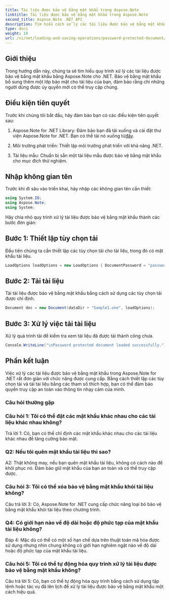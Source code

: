```yaml
---
title: Tài liệu được bảo vệ bằng mật khẩu trong Aspose.Note
linktitle: Tài liệu được bảo vệ bằng mật khẩu trong Aspose.Note
second_title: Aspose.Note .NET API
description: Tìm hiểu cách xử lý các tài liệu được bảo vệ bằng mật khẩu bằng Aspose.Note for .NET. Bảo mật thông tin nhạy cảm của bạn một cách dễ dàng.
type: docs
weight: 18
url: /vi/net/loading-and-saving-operations/password-protected-document/
---
```

## Giới thiệu

Trong hướng dẫn này, chúng ta sẽ tìm hiểu quy trình xử lý các tài liệu được bảo vệ bằng mật khẩu bằng Aspose.Note cho .NET. Bảo vệ bằng mật khẩu bổ sung thêm một lớp bảo mật cho tài liệu của bạn, đảm bảo rằng chỉ những người dùng được ủy quyền mới có thể truy cập chúng.

## Điều kiện tiên quyết

Trước khi chúng tôi bắt đầu, hãy đảm bảo bạn có các điều kiện tiên quyết sau:

1.  Aspose.Note for .NET Library: Đảm bảo bạn đã tải xuống và cài đặt thư viện Aspose.Note for .NET. Bạn có thể tải nó xuống từ[đây](https://releases.aspose.com/note/net/).

2. Môi trường phát triển: Thiết lập môi trường phát triển với khả năng .NET.

3. Tài liệu mẫu: Chuẩn bị sẵn một tài liệu mẫu được bảo vệ bằng mật khẩu cho mục đích thử nghiệm.

## Nhập không gian tên

Trước khi đi sâu vào triển khai, hãy nhập các không gian tên cần thiết:

```csharp
using System.IO;
using Aspose.Note;
using System;
```

Hãy chia nhỏ quy trình xử lý tài liệu được bảo vệ bằng mật khẩu thành các bước đơn giản:

## Bước 1: Thiết lập tùy chọn tải

Đầu tiên chúng ta cần thiết lập các tùy chọn tải cho tài liệu, trong đó có mật khẩu tài liệu.

```csharp
LoadOptions loadOptions = new LoadOptions { DocumentPassword = "password" };
```

## Bước 2: Tải tài liệu

Tải tài liệu được bảo vệ bằng mật khẩu bằng cách sử dụng các tùy chọn tải được chỉ định.

```csharp
Document doc = new Document(dataDir + "Sample1.one", loadOptions);
```

## Bước 3: Xử lý việc tải tài liệu

Xử lý quá trình tải để kiểm tra xem tài liệu đã được tải thành công chưa.

```csharp
Console.WriteLine("\nPassword protected document loaded successfully.");
```

## Phần kết luận

Việc xử lý các tài liệu được bảo vệ bằng mật khẩu trong Aspose.Note for .NET rất đơn giản với chức năng được cung cấp. Bằng cách thiết lập các tùy chọn tải và tải tài liệu bằng các tham số thích hợp, bạn có thể đảm bảo quyền truy cập an toàn vào thông tin nhạy cảm của mình.

### Câu hỏi thường gặp

### Câu hỏi 1: Tôi có thể đặt các mật khẩu khác nhau cho các tài liệu khác nhau không?

Trả lời 1: Có, bạn có thể chỉ định các mật khẩu khác nhau cho các tài liệu khác nhau để tăng cường bảo mật.

### Q2: Nếu tôi quên mật khẩu tài liệu thì sao?

A2: Thật không may, nếu bạn quên mật khẩu tài liệu, không có cách nào để khôi phục nó. Đảm bảo giữ mật khẩu của bạn an toàn và có thể truy cập được.

### Câu hỏi 3: Tôi có thể xóa bảo vệ bằng mật khẩu khỏi tài liệu không?

Câu trả lời 3: Có, Aspose.Note for .NET cung cấp chức năng loại bỏ bảo vệ bằng mật khẩu khỏi tài liệu theo chương trình.

### Q4: Có giới hạn nào về độ dài hoặc độ phức tạp của mật khẩu tài liệu không?

Đáp 4: Mặc dù có thể có một số hạn chế dựa trên thuật toán mã hóa được sử dụng nhưng nhìn chung không có giới hạn nghiêm ngặt nào về độ dài hoặc độ phức tạp của mật khẩu tài liệu.

### Câu hỏi 5: Tôi có thể tự động hóa quy trình xử lý tài liệu được bảo vệ bằng mật khẩu không?

Câu trả lời 5: Có, bạn có thể tự động hóa quy trình bằng cách sử dụng tập lệnh hoặc tác vụ đã lên lịch để xử lý tài liệu được bảo vệ bằng mật khẩu một cách hiệu quả.